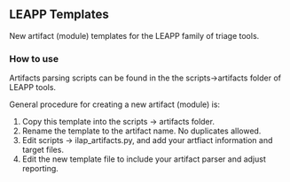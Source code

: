 ## LEAPP Templates

New artifact (module) templates for the LEAPP family of triage tools.

### How to use

Artifacts parsing scripts can be found in the the scripts->artifacts folder of LEAPP tools.

General procedure for creating a new artifact (module) is:

1. Copy this template into the scripts -> artifacts folder.
2. Rename the template to the artifact name. No duplicates allowed.
3. Edit scripts -> ilap_artifacts.py, and add your artfiact information and target files.
4. Edit the new template file to include your artifact parser and adjust reporting.
